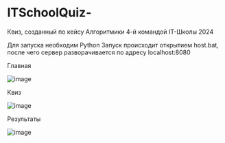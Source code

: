 # ITSchoolQuiz-
Квиз, созданный по кейсу Алгоритмики 4-й командой IT-Школы 2024

Для запуска необходим Python
Запуск происходит открытием host.bat, после чего сервер разворачивается по адресу localhost:8080


Главная

![image](https://github.com/user-attachments/assets/36e0bd6c-6cbc-4538-8ad1-e5303d5e2419)


Квиз

![image](https://github.com/user-attachments/assets/6f8eafc6-ad18-4631-abff-b9d8b8467a82)


Результаты

![image](https://github.com/user-attachments/assets/95f6d3cb-60d6-4cc4-88b9-d510eb2d1475)



